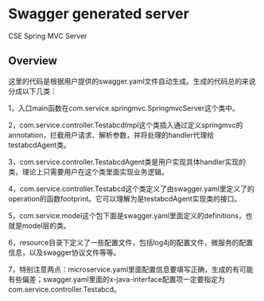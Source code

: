 # Swagger generated server

CSE Spring MVC Server


## Overview
这里的代码是根据用户提供的swagger.yaml文件自动生成。生成的代码总的来说分成以下几类：

1，入口main函数在com.service.springmvc.SpringmvcServer这个类中。

2，com.service.controller.TestabcdImpl这个类插入通过定义springmvc的annotation，拦截用户请求、解析参数，并将处理的handler代理给testabcdAgent类。

3，com.service.controller.TestabcdAgent类是用户实现具体handler实现的类，理论上只需要用户在这个类里面实现业务逻辑。

4，com.service.controller.Testabcd这个类定义了由swagger.yaml里定义了的operation的函数footprint。它可以理解为是testabcdAgent实现类的接口。

5，com.service.model这个包下面是swagger.yaml里面定义的definitions，也就是model层的类。

6，resource目录下定义了一些配置文件，包括log4j的配置文件，微服务的配置信息，以及swagger协议文件等等。

7，特别注意两点：microservice.yaml里面配置信息要填写正确，生成的有可能有些偏差；swagger.yaml里面的x-java-interface配置项一定要指定为com.service.controller.Testabcd。